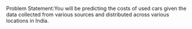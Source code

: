 Problem Statement:You will be predicting the costs of used cars given the data collected from various sources and distributed across various locations in India.
